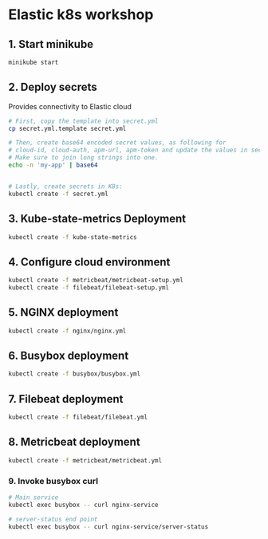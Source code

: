 # Elastic k8s workshop

## 1. Start minikube
```bash
minikube start
```

## 2. Deploy secrets
Provides connectivity to Elastic cloud
```bash
# First, copy the template into secret.yml
cp secret.yml.template secret.yml

# Then, create base64 encoded secret values, as following for
# cloud-id, cloud-auth, apm-url, apm-token and update the values in secret.yml
# Make sure to join long strings into one.
echo -n 'my-app' | base64


# Lastly, create secrets in K8s:
kubectl create -f secret.yml
```

## 3. Kube-state-metrics Deployment
```bash
kubectl create -f kube-state-metrics
```

## 4. Configure cloud environment
```bash
kubectl create -f metricbeat/metricbeat-setup.yml
kubectl create -f filebeat/filebeat-setup.yml
```

## 5. NGINX deployment
```bash
kubectl create -f nginx/nginx.yml
```

## 6. Busybox deployment
```bash
kubectl create -f busybox/busybox.yml
```

## 7. Filebeat deployment
```bash
kubectl create -f filebeat/filebeat.yml
```

## 8. Metricbeat deployment
```bash
kubectl create -f metricbeat/metricbeat.yml
```

### 9. Invoke busybox curl
```bash
# Main service
kubectl exec busybox -- curl nginx-service

# server-status end point
kubectl exec busybox -- curl nginx-service/server-status
```

